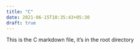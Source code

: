 ```yaml
---
title: "C"
date: 2021-06-15T10:35:43+05:30
draft: true
---
```

This is the C markdown file, it’s in the root directory
